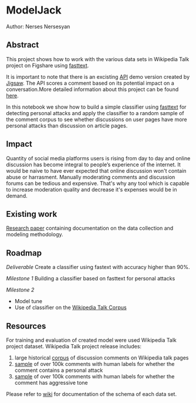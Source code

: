 # ModelJack

Author: Nerses Nersesyan

## Abstract


This project shows how to work with the various data sets in Wikipedia Talk project on Figshare using [fasttext](https://fasttext.cc/). 

It is important to note that there is an excisting [API](https://www.perspectiveapi.com/#/) demo version created by [Jigsaw](https://jigsaw.google.com/). The API scores a comment based on its potential impact on a conversation.More detailed information about this project can be found [here](https://conversationai.github.io/).

In this notebook we show how to build a simple classifier using [fasttext](https://fasttext.cc/) for detecting personal attacks and apply the classifier to a random sample of the comment corpus to see whether discussions on user pages have more personal attacks than discussion on article pages.

## Impact
Quantity of social media platforms users is rising from day to day and online discussion has become integral to people’s experience of the internet. It would be naive to have ever expected that online discussion won't contain abuse or harrasment. Manually moderating comments and discussion forums can be tedious and expensive. That's why any tool which is capable to increase moderation quality and decrease it's expenses would be in demand.

## Existing work
[Research paper](https://arxiv.org/abs/1610.08914) containing documentation on the data collection and modeling methodology.

## Roadmap
*Deliverable*
Create a classifier using fastext with accuracy higher than 90%.

*Milestone 1*
Building a classifier based on fasttext for personal attacks

*Milestone 2*
- Model tune
- Use of classifier on the [Wikipedia Talk Corpus](https://figshare.com/articles/Wikipedia_Talk_Corpus/4264973) 

## Resources

For training and evaluation of created model were used Wikipedia Talk project dataset. Wikipedia Talk project release includes:
1. large historical [corpus](https://figshare.com/articles/Wikipedia_Talk_Corpus/4264973) of discussion comments on Wikipedia talk pages
2. [sample](https://figshare.com/articles/Wikipedia_Detox_Data/4054689) of over 100k comments with human labels for whether the comment contains a personal attack
3. [sample](https://figshare.com/articles/Wikipedia_Talk_Labels_Toxicity/4563973) of over 100k comments with human labels for whether the comment has aggressive tone

Please refer to [wiki](https://meta.wikimedia.org/wiki/Research:Detox/Data_Release) for documentation of the schema of each data set.

